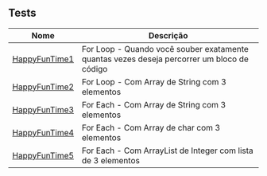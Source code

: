 ## Tests

| Nome | Descrição |
| ------ | ------ |
|[HappyFunTime1]()| For Loop - Quando você souber exatamente quantas vezes deseja percorrer um bloco de código |
|[HappyFunTime2]()| For Loop - Com Array de String com 3 elementos |
|[HappyFunTime3]()| For Each - Com Array de String com 3 elementos |
|[HappyFunTime4]()| For Each - Com Array de char com 3 elementos |
|[HappyFunTime5]()| For Each - Com ArrayList de Integer com lista de 3 elementos |